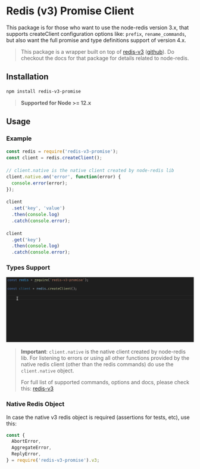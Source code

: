 # Redis (v3) Promise Client

This package is for those who want to use the node-redis version 3.x, that supports createClient configuration options like: `prefix`, `rename_commands`, but also want the full promise and type definitions support of version 4.x.

> This package is a wrapper built on top of [redis-v3][1] ([github][2]). Do checkout the docs for that package for details related to node-redis.

## Installation

```sh
npm install redis-v3-promise
```

> **Supported for Node >= 12.x**

## Usage

### Example

```js
const redis = require('redis-v3-promise');
const client = redis.createClient();

// client.native is the native client created by node-redis lib
client.native.on('error', function(error) {
  console.error(error);
});

client
  .set('key', 'value')
  .then(console.log)
  .catch(console.error);

client
  .get('key')
  .then(console.log)
  .catch(console.error);
```

### Types Support

![Type-Support.gif](docs/gifs/type_support.gif)

> **Important**: `client.native` is the native client created by node-redis lib. For listening to errors or using all other functions provided by the native redis client (other than the redis commands) do use the `client.native` object.
>
> For full list of supported commands, options and docs, please check this: [redis-v3][1]

### Native Redis Object

In case the native v3 redis object is required (assertions for tests, etc), use this:

```js
const {
  AbortError,
  AggregateError,
  ReplyError,
} = require('redis-v3-promise').v3;
```

[1]: https://www.npmjs.com/package/redis/v/3.1.2
[2]: https://github.com/redis/node-redis/tree/v3.1.2
